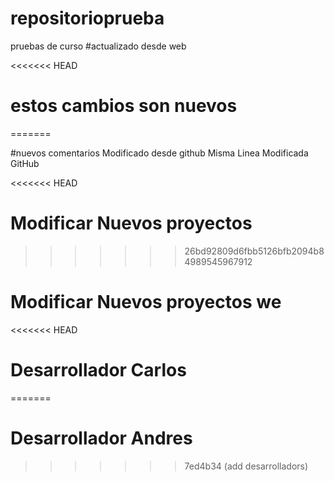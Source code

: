 # repositorioprueba
pruebas de curso
#actualizado desde web

<<<<<<< HEAD
#  estos cambios son nuevos
=======


#nuevos comentarios  Modificado desde github Misma Linea Modificada GitHub

<<<<<<< HEAD
# Modificar Nuevos proyectos 
>>>>>>> 26bd92809d6fbb5126bfb2094b84989545967912



# Modificar Nuevos proyectos  we
<<<<<<< HEAD
# Desarrollador Carlos
=======
# Desarrollador Andres
>>>>>>> 7ed4b34 (add desarrolladors)

